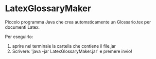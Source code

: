 # LatexGlossaryMaker
Piccolo programma Java che crea automaticamente un Glossario.tex per documenti Latex.

Per eseguirlo: 
  1) aprire nel terminale la cartella che contiene il file.jar
  2) Scrivere: 'java -jar LatexGlossaryMaker.jar' e premere invio!
